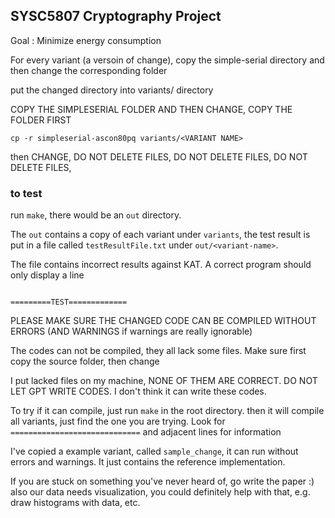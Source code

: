 ## SYSC5807 Cryptography Project

Goal : Minimize energy consumption



For every variant (a versoin of change), 
copy the simple-serial directory and then change the corresponding folder

put the changed directory into variants/ directory


COPY THE SIMPLESERIAL FOLDER AND THEN CHANGE, COPY THE FOLDER FIRST

```
cp -r simpleserial-ascon80pq variants/<VARIANT NAME>
```
then CHANGE, DO NOT DELETE FILES, DO NOT DELETE FILES, DO NOT DELETE FILES, 

### to test

run `make`, there would be an `out` directory.

The `out` contains a copy of each variant under `variants`, the test result is put in a file called `testResultFile.txt` under `out/<variant-name>`.

The file contains incorrect results against KAT. A correct program should only display a line 
```

=========TEST=============
```

PLEASE MAKE SURE THE CHANGED CODE CAN BE COMPILED WITHOUT ERRORS (AND WARNINGS  if warnings are really ignorable)


The codes can not be compiled, they all  lack some files. Make sure first copy the source folder, then change


I put lacked files on my machine, NONE OF THEM ARE CORRECT. DO NOT LET  GPT WRITE CODES. I don't think it can write these codes.

To try if it can compile, just run `make` in the root directory. then it will compile all variants, just find the one you are trying.
Look for `=============================` and adjacent lines for information


I've copied a example variant, called `sample_change`, it can run without errors and warnings. It just contains the reference implementation.




If you are stuck on something you've never heard of, go write the paper :) also our data needs visualization, you could definitely help with that, e.g. draw histograms with data, etc.
